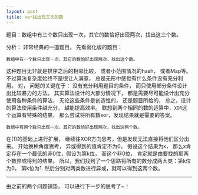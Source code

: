 ```yaml
---
layout: post
title: xor找出现三次的数
---
```


题目：数组中有三个数只出现一次，其它的数恰好出现两次，找出这三个数。

分析： 非常经典的一道题目， 先看弱化版的题目：

```
数组中有一个数只出现一次，其它的数恰好出现两次，找出这个数。
```

这种题目无非就是排序之后的相邻比较， 或者小范围情况的hash， 或者Map等。
不过算法复杂度始终不是很让人满意， 总是无形中感觉有什么条件没有充分利用。
对， 问题的关键在于： 没有充分利用题目的条件， 而只使用部分条件设计出比较暴力的方法。
其实算法设计的大部分情况下， 都是需要尽可能设计出充分使用各种条件的算法， 无论这些条件是创造性的， 还是题目所给的， 总之，设计的算法使用条件越充分， 越能提高效率。
联想到两个相同的数的运算中，`XOR`这个运算有特殊的结果， 那么尝试将所有数xor，发现结果就是需要的答案。

```
数组中有两个数只出现一次，其它的数恰好出现两次，找出这两个数。
```

在(1)的基础上进行扩展， 继续往XOR方向思考，但是发现无法直接将他们区分出来。 开始换种角度思考， 异或得到的值肯定不为0， 假设这个结果为x， 那么x肯定存在一个最低的非0位，假设为第k位， 而这个非0位， 肯定就是由要找的那两个数异或得到的结果。 所以，我们找到了一个思路将所有的数分成两大类：第k位为0， 第k位为1. 然后分别对两类数进行异或，就可以得到这两个数。

---
由之前的两个问题铺垫， 可以进行下一步的思考了~！
